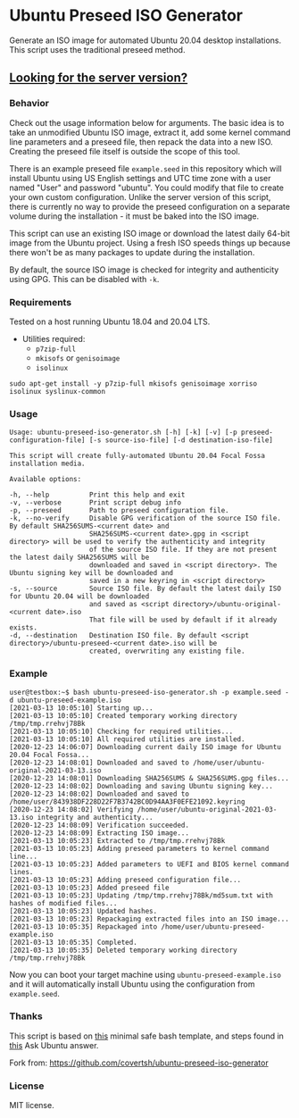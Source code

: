 # Ubuntu Preseed ISO Generator

Generate an ISO image for automated Ubuntu 20.04 desktop installations. This script uses the traditional preseed method.

## [Looking for the server version?](https://github.com/covertsh/ubuntu-autoinstall-generator)

### Behavior

Check out the usage information below for arguments. The basic idea is to take an unmodified Ubuntu ISO image, extract it, add some kernel command line parameters and a preseed file, then repack the data into a new ISO. Creating the preseed file itself is outside the scope of this tool.

There is an example preseed file ```example.seed``` in this repository which will install Ubuntu using US English settings and UTC time zone with a user named "User" and password "ubuntu". You could modify that file to create your own custom configuration. Unlike the server version of this script, there is currently no way to provide the preseed configuration on a separate volume during the installation - it must be baked into the ISO image.

This script can use an existing ISO image or download the latest daily 64-bit image from the Ubuntu project. Using a fresh ISO speeds things up because there won't be as many packages to update during the installation.

By default, the source ISO image is checked for integrity and authenticity using GPG. This can be disabled with ```-k```.

### Requirements

Tested on a host running Ubuntu 18.04 and 20.04 LTS.

- Utilities required:
    - ```p7zip-full```
    - ```mkisofs``` or ```genisoimage```
    - ```isolinux```

```shell
sudo apt-get install -y p7zip-full mkisofs genisoimage xorriso isolinux syslinux-common
```

### Usage

```
Usage: ubuntu-preseed-iso-generator.sh [-h] [-k] [-v] [-p preseed-configuration-file] [-s source-iso-file] [-d destination-iso-file]

This script will create fully-automated Ubuntu 20.04 Focal Fossa installation media.

Available options:

-h, --help          Print this help and exit
-v, --verbose       Print script debug info
-p, --preseed       Path to preseed configuration file.
-k, --no-verify     Disable GPG verification of the source ISO file. By default SHA256SUMS-<current date> and
                    SHA256SUMS-<current date>.gpg in <script directory> will be used to verify the authenticity and integrity
                    of the source ISO file. If they are not present the latest daily SHA256SUMS will be
                    downloaded and saved in <script directory>. The Ubuntu signing key will be downloaded and
                    saved in a new keyring in <script directory>
-s, --source        Source ISO file. By default the latest daily ISO for Ubuntu 20.04 will be downloaded
                    and saved as <script directory>/ubuntu-original-<current date>.iso
                    That file will be used by default if it already exists.
-d, --destination   Destination ISO file. By default <script directory>/ubuntu-preseed-<current date>.iso will be
                    created, overwriting any existing file.
```

### Example
```
user@testbox:~$ bash ubuntu-preseed-iso-generator.sh -p example.seed -d ubuntu-preseed-example.iso
[2021-03-13 10:05:10] Starting up...
[2021-03-13 10:05:10] Created temporary working directory /tmp/tmp.rrehvj78Bk
[2021-03-13 10:05:10] Checking for required utilities...
[2021-03-13 10:05:10] All required utilities are installed.
[2020-12-23 14:06:07] Downloading current daily ISO image for Ubuntu 20.04 Focal Fossa...
[2020-12-23 14:08:01] Downloaded and saved to /home/user/ubuntu-original-2021-03-13.iso
[2020-12-23 14:08:01] Downloading SHA256SUMS & SHA256SUMS.gpg files...
[2020-12-23 14:08:02] Downloading and saving Ubuntu signing key...
[2020-12-23 14:08:02] Downloaded and saved to /home/user/843938DF228D22F7B3742BC0D94AA3F0EFE21092.keyring
[2020-12-23 14:08:02] Verifying /home/user/ubuntu-original-2021-03-13.iso integrity and authenticity...
[2020-12-23 14:08:09] Verification succeeded.
[2020-12-23 14:08:09] Extracting ISO image...
[2021-03-13 10:05:23] Extracted to /tmp/tmp.rrehvj78Bk
[2021-03-13 10:05:23] Adding preseed parameters to kernel command line...
[2021-03-13 10:05:23] Added parameters to UEFI and BIOS kernel command lines.
[2021-03-13 10:05:23] Adding preseed configuration file...
[2021-03-13 10:05:23] Added preseed file
[2021-03-13 10:05:23] Updating /tmp/tmp.rrehvj78Bk/md5sum.txt with hashes of modified files...
[2021-03-13 10:05:23] Updated hashes.
[2021-03-13 10:05:23] Repackaging extracted files into an ISO image...
[2021-03-13 10:05:35] Repackaged into /home/user/ubuntu-preseed-example.iso
[2021-03-13 10:05:35] Completed.
[2021-03-13 10:05:35] Deleted temporary working directory /tmp/tmp.rrehvj78Bk
```

Now you can boot your target machine using ```ubuntu-preseed-example.iso``` and it will automatically install Ubuntu using the configuration from ```example.seed```.

### Thanks

This script is based on [this](https://betterdev.blog/minimal-safe-bash-script-template/) minimal safe bash template, and steps found in [this](https://askubuntu.com/questions/806820/how-do-i-create-a-completely-unattended-install-of-ubuntu-desktop-16-04-1-lts) Ask Ubuntu answer.

Fork from: https://github.com/covertsh/ubuntu-preseed-iso-generator

### License

MIT license.
